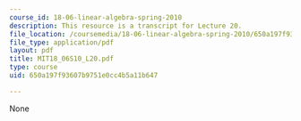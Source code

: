 ```yaml
---
course_id: 18-06-linear-algebra-spring-2010
description: This resource is a transcript for Lecture 20.
file_location: /coursemedia/18-06-linear-algebra-spring-2010/650a197f93607b9751e0cc4b5a11b647_MIT18_06S10_L20.pdf
file_type: application/pdf
layout: pdf
title: MIT18_06S10_L20.pdf
type: course
uid: 650a197f93607b9751e0cc4b5a11b647

---
```

None